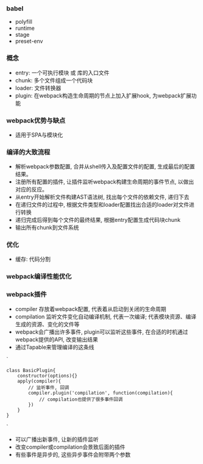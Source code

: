 ### babel
+ polyfill
+ runtime
+ stage
+ preset-env

### 概念
+ entry: 一个可执行模块 或 库的入口文件
+ chunk: 多个文件组成一个代码块
+ loader: 文件转换器
+ plugin: 在webpack构造生命周期的节点上加入扩展hook, 为webpack扩展功能


### webpack优势与缺点
+ 适用于SPA与模块化

### 编译的大致流程
+ 解析webpack参数配置, 合并从shell传入及配置文件的配置, 生成最后的配置结果。
+ 注册所有配置的插件, 让插件监听webpack构建生命周期的事件节点, 以做出对应的反应。
+ 从entry开始解析文件构建AST语法树, 找出每个文件的依赖文件, 递归下去
+ 在递归文件的过程中, 根据文件类型和loader配置找出合适的loader对文件进行转换
+ 递归完成后得到每个文件的最终结果, 根据entry配置生成代码块chunk
+ 输出所有chunk到文件系统

### 优化
+ 缓存: 代码分割

### webpack编译性能优化


### webpack插件
+ compiler 存放着webpack配置, 代表着从启动到关闭的生命周期
+ compilation 监听文件变化自动编译机制, 代表一次编译; 代表模块资源、编译生成的资源、变化的文件等
+ webpack会广播出许多事件, plugin可以监听这些事件, 在合适的时机通过webpack提供的API, 改变输出结果
+ 通过Tapable来管理编译的这条线

`

    class BasicPlugin{
        constructor(options){}
        apply(compiler){
            // 监听事件, 回调
            compiler.plugin('compilation', function(compilation){
                // compilation也提供了很多事件回调
            })
        }
    }
`

+ 可以广播出新事件, 让新的插件监听
+ 改变compiler或compilation会景致后面的插件
+ 有些事件是异步的, 这些异步事件会附带两个参数
